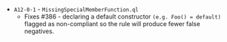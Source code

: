 - `A12-0-1` - `MissingSpecialMemberFunction.ql`
    - Fixes #386 - declaring a default constructor `(e.g. Foo() = default)` flagged as non-compliant so the rule will produce fewer false negatives.
 